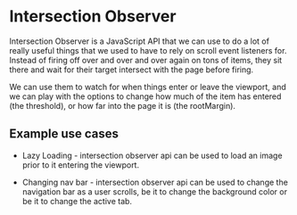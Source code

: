 # Intersection Observer

Intersection Observer is a JavaScript API that we can use to do a lot of really useful things that we used to have to rely on scroll event listeners for. Instead of firing off over and over and over again on tons of items, they sit there and wait for their target intersect with the page before firing. 

We can use them to watch for when things enter or leave the viewport, and we can play with the options to change how much of the item has entered (the threshold), or how far into the page it is (the rootMargin).

## Example use cases

* Lazy Loading - intersection observer api can be used to load an image prior to it entering the viewport.

* Changing nav bar - intersection observer api can be used to change the navigation bar as a user scrolls, be it to change the background color or be it to change the active tab.